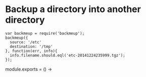 
# Backup a directory into another directory

```
var backmeup = require('backmeup');
backmeup({
  source: '/etc'
  destination: '/tmp'
}, function(err, info){
  info.filename.should.eql('etc-20141224235999.tgz');
});
```

module.exports = () ->

